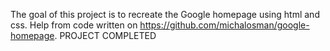 The goal of this project is to recreate the Google homepage using html and css.
Help from code written on https://github.com/michalosman/google-homepage.
PROJECT COMPLETED